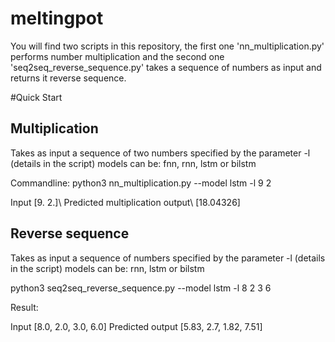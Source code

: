 # meltingpot
You will find two scripts in this repository, the first one 'nn_multiplication.py' performs number multiplication 
and the second one 'seq2seq_reverse_sequence.py' takes a sequence of numbers as input and returns it reverse sequence.

#Quick Start
## Multiplication
Takes as input a sequence of two numbers specified by the parameter -l (details in the script) 
models can be: fnn, rnn, lstm or bilstm

Commandline:
          python3 nn_multiplication.py --model lstm -l 9 2  

Input
[9. 2.]\\
Predicted multiplication output\\
[18.04326]

## Reverse sequence

Takes as input a sequence of numbers specified by the parameter -l (details in the script) 
models can be:  rnn, lstm or bilstm

python3 seq2seq_reverse_sequence.py --model lstm -l 8 2 3 6

Result:

Input 
[8.0, 2.0, 3.0, 6.0]
Predicted output
[5.83, 2.7, 1.82, 7.51]
